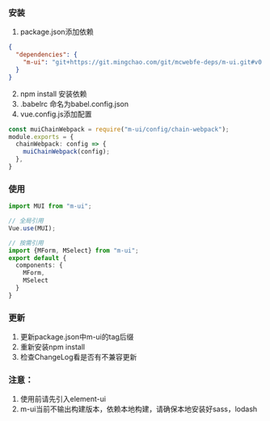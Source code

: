 ### 安装
1. package.json添加依赖
```json
{
  "dependencies": {
    "m-ui": "git+https://git.mingchao.com/git/mcwebfe-deps/m-ui.git#v0.0.9"
  }
}
```
2. npm install 安装依赖
3. .babelrc 命名为babel.config.json
4. vue.config.js添加配置
```ts
const muiChainWebpack = require("m-ui/config/chain-webpack");
module.exports = {
  chainWebpack: config => {
    muiChainWebpack(config);
  },
}
```


### 使用
```ts
import MUI from "m-ui";

// 全局引用
Vue.use(MUI);

// 按需引用
import {MForm, MSelect} from "m-ui";
export default {
  components: {
    MForm,
    MSelect
  }
}

```

### 更新
1. 更新package.json中m-ui的tag后缀
2. 重新安装npm install
3. 检查ChangeLog看是否有不兼容更新

### 注意：
1. 使用前请先引入element-ui
2. m-ui当前不输出构建版本，依赖本地构建，请确保本地安装好sass，lodash
